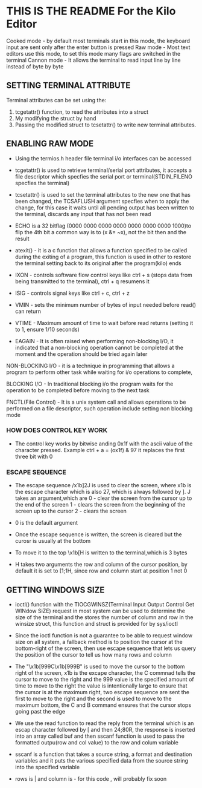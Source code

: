 # THIS IS THE README For the Kilo Editor

Cooked mode - by default most terminals start in this
mode, the keyboard input are sent only after the enter
button
is pressed
Raw mode - Most text editors use this mode, to set this
mode many flags are switched in the terminal
Cannon mode - It allows the terminal to read input line by line instead of byte by byte
## SETTING TERMINAL ATTRIBUTE
Terminal attributes can be set using the:
1. tcgetattr() function, to read the attributes into a struct
2. My modifying the struct by hand
3. Passing the modified struct to tcsetattr() to write new 
terminal attributes.

## ENABLING RAW MODE

- Using the termios.h header file terminal i/o interfaces can be
accessed

- tcgetattr() is used to retrieve terminal/serial port attributes, it accepts a file descriptor which specfies the serial port or terminal(STDIN_FILENO specfies the terminal)

- tcsetattr() is used to set the terminal attributes to the new one that has been changed, the TCSAFLUSH argument specfies when to apply the change, for this case it waits until all pending output has been written to the terminal, discards any input that has not been read

- ECHO is a 32 bitflag (0000 0000 0000 0000 0000 0000 0000 1000)to flip the 4th bit a common way is to (x &= ~x), not the bit then and the result

- atexit() - it is a c function that allows a function specified to be called during the exiting of a program, this function is used in other to restore the terminal setting back to its original after the program(kilo) ends

- IXON - controls software flow control keys like ctrl + s (stops data from being transmitted to the terminal), ctrl + q resumens it 
- ISIG - controls signal keys like ctrl + c, ctrl + z
- VMIN - sets the minimum number of bytes of input needed before read() can return
- VTIME - Maximum amount of time to wait before read returns (setting it to 1, ensure 1/10 seconds)
- EAGAIN - It is often raised when performing non-blocking I/O, it indicated that a  non-blocking operation cannot be completed at the moment and the operation should be tried again later

NON-BLOCKING I/O - it is a technique in programming that allows a program to perform other task while waiting for i/o operations to complete,

BLOCKING I/O - In traditional blocking i/o the program waits for the operation to be completed before moving to the next task

FNCTL(File Control) - It is a unix system call and allows operations to be performed on a file descriptor, such operation include setting non blocking mode

### HOW DOES CONTROL KEY WORK
- The control key works by bitwise anding 0x1f with the ascii value of the character pressed. Example ctrl + a = (ox1f) & 97 it replaces the first three bit with 0


### ESCAPE SEQUENCE 
- The escape sequence /x1b]2J is used to clear the screen, where x1b is the escape character which is also 27, which is always followed by ]. J takes an argument,which are
0 - clear the screen from the cursor up to the end of the screen
1 - clears the screen from the beginning of the screen up to the cursor
2 - clears the screen

- 0 is the default argument
- Once the escape sequence is written, the screen is cleared but the curosr is usually at the bottom
- To move it to the top \x1b[H is written to the terminal,which is 3 bytes
- H takes two arguments the row and column of the cursor position, by default it is set to <esc>[1;1H, since row and column start at position 1 not 0

## GETTING WINDOWS SIZE
- ioctl() function with the TIOCGWINSZ(Terminal Input Output Control Get WINdow SiZE) request in most system can be used to determine the size of the terminal
and the stores the number of column and row in the winsize struct, this function and struct is provided for by sys/ioctl
- Since the ioctl function is not a guarantee to be able to request window size on all system, a fallback method is to position the cursor at the bottom-right 
of the screen, then use escape sequence that lets us query the position of the cursor to tell us how many rows and column
- The "\x1b[999C\x1b[999B" is used to move the cursor to the bottom right of the screen, x1b is the excape character, the C commnad tells the cursor to move 
to the right and the 999 value is the specified amount of time to move to the right the value is intentionally large to ensure that the cursor is at the 
maximum right, two escape sequence are sent the first to move to the right and the second is used to move to the maximum bottom, the C and B command ensures
that the cursor stops going past the edge
- We use the read function to read the reply from the terminal which is an escap character followed by [ and then 24;80R, the response is inserted into an
array called buf and then sscanf function is used to pass the formatted outpu(row and col value) to the row and colum variable
- sscanf is a function that takes a source string, a format and destination variables and it puts the various specified data from the source string into the 
specified variable

- rows is | and column is - for this code , will probably fix soon
